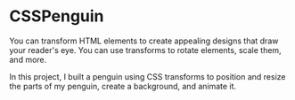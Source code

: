 # CSSPenguin
You can transform HTML elements to create appealing designs that draw your reader's eye. You can use transforms to rotate elements, scale them, and more.

In this project, I built a penguin using CSS transforms to position and resize the parts of my penguin, create a background, and animate it.
